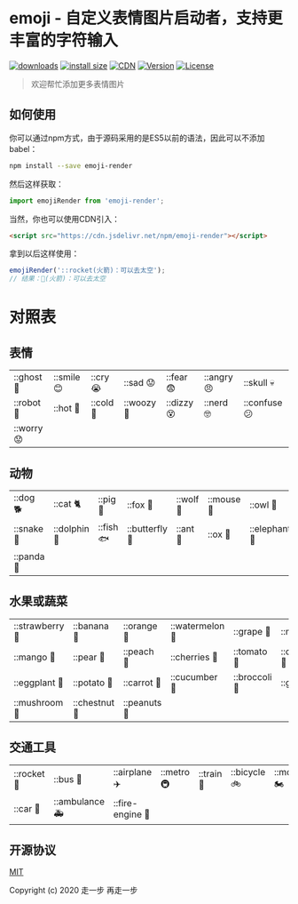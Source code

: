 # emoji - 自定义表情图片启动者，支持更丰富的字符输入

<p>
  <a href="https://yelloxing.gitee.io/npm-downloads?interval=7&packages=emoji-render"><img src="https://img.shields.io/npm/dm/emoji-render.svg" alt="downloads"></a>
  <a href="https://packagephobia.now.sh/result?p=emoji-render"><img src="https://packagephobia.now.sh/badge?p=emoji-render" alt="install size"></a>
  <a href="https://www.jsdelivr.com/package/npm/emoji-render"><img src="https://data.jsdelivr.com/v1/package/npm/emoji-render/badge" alt="CDN"></a>
  <a href="https://www.npmjs.com/package/emoji-render"><img src="https://img.shields.io/npm/v/emoji-render.svg" alt="Version"></a>
  <a href="https://github.com/yelloxing/emoji-render/blob/master/LICENSE"><img src="https://img.shields.io/npm/l/emoji-render.svg" alt="License"></a>
</p>

> 欢迎帮忙添加更多表情图片

## 如何使用

你可以通过npm方式，由于源码采用的是ES5以前的语法，因此可以不添加babel：

```bash
npm install --save emoji-render
```

然后这样获取：

```js
import emojiRender from 'emoji-render';
```

当然，你也可以使用CDN引入：

```html
<script src="https://cdn.jsdelivr.net/npm/emoji-render"></script>
```

拿到以后这样使用：

```js
emojiRender('::rocket(火箭)：可以去太空');
// 结果：🚀(火箭)：可以去太空

```

# 对照表

表情
----------------------
| | | | | | | |
|-|-|-|-|-|-|-|
|::ghost 👻|::smile 😊|::cry 😭|::sad 😟|::fear 😨|::angry 😠|::skull 💀|
|::robot 🤖|::hot 🥵|::cold 🥶|::woozy 🥴|::dizzy 😵|::nerd 🤓|::confuse 😕|
|::worry 😟|

动物
----------------------
| | | | | | | |
|-|-|-|-|-|-|-|
|::dog 🐕|::cat 🐈|::pig 🐖|::fox 🦊|::wolf 🐺|::mouse 🐁|::owl 🦉|
|::snake 🐍|::dolphin 🐬|::fish 🐟|::butterfly 🦋|::ant 🐜|::ox 🐂|::elephant 🐘|
|::panda 🐼|

水果或蔬菜
----------------------
| | | | | | | |
|-|-|-|-|-|-|-|
|::strawberry 🍓|::banana 🍌|::orange 🍊|::watermelon 🍉|::grape 🍇|::melon 🍈|::lemon 🍋|
|::mango 🥭|::pear 🍐|::peach 🍑|::cherries 🍒|::tomato 🍅|::coconut 🥥|::avocado 🥑|
|::eggplant 🍆|::potato 🥔|::carrot 🥕|::cucumber 🥒|::broccoli 🥦|::garlic 🧄|::onion 🧅|
|::mushroom 🍄|::chestnut 🌰|::peanuts 🥜|

交通工具
----------------------
| | | | | | | |
|-|-|-|-|-|-|-|
|::rocket 🚀|::bus 🚌|::airplane ✈️|::metro 🚇|::train 🚆|::bicycle 🚲|::motorcycle 🏍️|
|::car 🚓|::ambulance 🚑|::fire-engine 🚒|

## 开源协议

[MIT](https://github.com/yelloxing/emoji-render/blob/master/LICENSE)

Copyright (c) 2020 走一步 再走一步